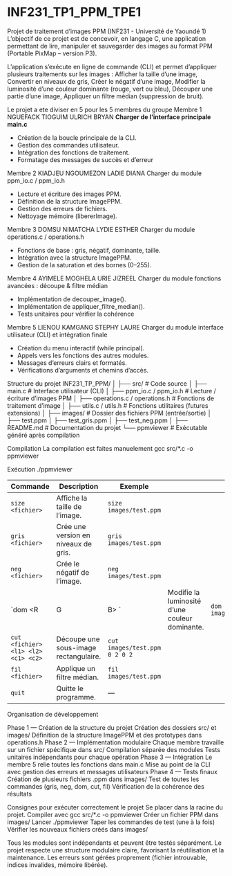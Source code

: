 # INF231_TP1_PPM_TPE1
Projet de traitement d’images PPM (INF231 - Université de Yaoundé 1)
L’objectif de ce projet est de concevoir, en langage C, une application permettant de lire, manipuler et sauvegarder des images au format PPM (Portable PixMap – version P3).

L’application s’exécute en ligne de commande (CLI) et permet d’appliquer plusieurs traitements sur les images :
Afficher la taille d’une image,
Convertir en niveaux de gris,
Créer le négatif d’une image,
Modifier la luminosité d’une couleur dominante (rouge, vert ou bleu),
Découper une partie d’une image,
Appliquer un filtre médian (suppression de bruit).

Le projet a ete diviser en 5 pour les 5 membres du groupe
Membre 1 NGUEFACK TIOGUIM ULRICH BRYAN
**Charger de l'interface principale main.c**
- Création de la boucle principale de la CLI.
- Gestion des commandes utilisateur.
- Intégration des fonctions de traitement.
- Formatage des messages de succès et d’erreur

Membre 2 KIADJEU NGOUMEZON LADIE DIANA
Charger du module ppm_io.c / ppm_io.h
- Lecture et écriture des images PPM.
- Définition de la structure ImagePPM.
- Gestion des erreurs de fichiers.
- Nettoyage mémoire (libererImage).

Membre 3 DOMSU NIMATCHA LYDIE ESTHER
Charger du module operations.c / operations.h
- Fonctions de base : gris, négatif, dominante, taille.
- Intégration avec la structure ImagePPM.
- Gestion de la saturation et des bornes (0–255).

Membre 4 AYIMELE MOGHELA URIE JIZREEL 
Charger du module fonctions avancées : découpe & filtre médian
- Implémentation de decouper_image().
- Implémentation de appliquer_filtre_median().
- Tests unitaires pour vérifier la cohérence

Membre 5 LIENOU KAMGANG STEPHY LAURE
Charger du module interface utilisateur (CLI) et intégration finale
- Création du menu interactif (while principal).
- Appels vers les fonctions des autres modules.
- Messages d’erreurs clairs et formatés.
- Vérifications d’arguments et chemins d’accès.

Structure du projet
INF231_TP_PPM/
│
├── src/                        # Code source
│   ├── main.c                  # Interface utilisateur (CLI)
│   ├── ppm_io.c / ppm_io.h     # Lecture / écriture d’images PPM
│   ├── operations.c / operations.h # Fonctions de traitement d’image
│   ├── utils.c / utils.h       # Fonctions utilitaires (futures extensions)
│
├── images/                     # Dossier des fichiers PPM (entrée/sortie)
│   ├── test.ppm
│   ├── test_gris.ppm
│   ├── test_neg.ppm
│
├── README.md                   # Documentation du projet
└── ppmviewer                   # Exécutable généré après compilation

Compilation
La compilation est faites manuelement 
gcc src/*.c -o ppmviewer

Exécution
./ppmviewer

| Commande                            | Description                           | Exemple                       |                                                |                            |
| ----------------------------------- | ------------------------------------- | ----------------------------- | ---------------------------------------------- | -------------------------- |
| `size <fichier>`                    | Affiche la taille de l’image.         | `size images/test.ppm`        |                                                |                            |
| `gris <fichier>`                    | Crée une version en niveaux de gris.  | `gris images/test.ppm`        |                                                |                            |
| `neg <fichier>`                     | Crée le négatif de l’image.           | `neg images/test.ppm`         |                                                |                            |
| `dom <R                             | G                                     | B> <valeur> <fichier>`        | Modifie la luminosité d’une couleur dominante. | `dom R 30 images/test.ppm` |
| `cut <fichier> <l1> <l2> <c1> <c2>` | Découpe une sous-image rectangulaire. | `cut images/test.ppm 0 2 0 2` |                                                |                            |
| `fil <fichier>`                     | Applique un filtre médian.            | `fil images/test.ppm`         |                                                |                            |
| `quit`                              | Quitte le programme.                  | —                             |                


Organisation de développement

Phase 1 — Création de la structure du projet
Création des dossiers src/ et images/
Définition de la structure ImagePPM et des prototypes dans operations.h
Phase 2 — Implémentation modulaire
Chaque membre travaille sur un fichier spécifique dans src/
Compilation séparée des modules
Tests unitaires indépendants pour chaque opération
Phase 3 — Intégration
Le membre 5  relie toutes les fonctions dans main.c
Mise au point de la CLI avec gestion des erreurs et messages utilisateurs
Phase 4 — Tests finaux
Création de plusieurs fichiers .ppm dans images/
Test de toutes les commandes (gris, neg, dom, cut, fil)
Vérification de la cohérence des résultats

Consignes pour exécuter correctement le projet
Se placer dans la racine du projet.
Compiler avec gcc src/*.c -o ppmviewer
Créer un fichier PPM dans images/
Lancer ./ppmviewer
Taper les commandes de test (une à la fois)
Vérifier les nouveaux fichiers créés dans images/

Tous les modules sont indépendants et peuvent être testés séparément.
Le projet respecte une structure modulaire claire, favorisant la réutilisation et la maintenance.
Les erreurs sont gérées proprement (fichier introuvable, indices invalides, mémoire libérée).
